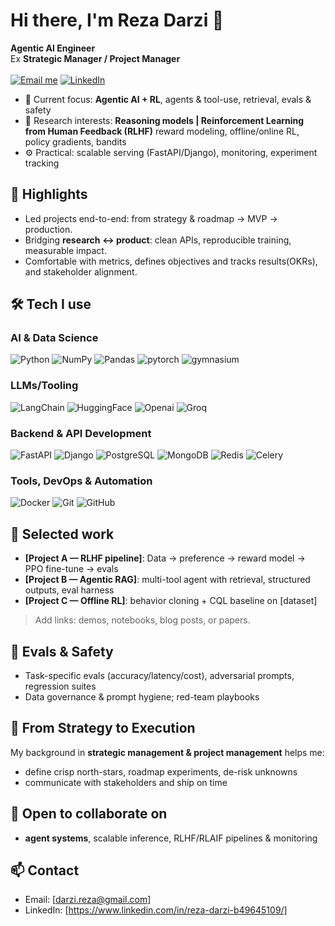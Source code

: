 # Hi there, I'm Reza Darzi 👋

**Agentic AI Engineer**  
Ex **Strategic Manager / Project Manager**<br><br>
[![Email me](https://img.shields.io/badge/Email-9a00a8?style=for-the-badge&logo=gmail&logoColor=white)](mailto:darzi.reza@gmail.com)
[![LinkedIn](https://img.shields.io/badge/LinkedIn-0A66C2?style=for-the-badge&logo=linkedin&logoColor=white)](https://www.linkedin.com/in/reza-darzi-b49645109/)


- 🔭 Current focus: **Agentic AI +‌ RL**, agents & tool-use, retrieval, evals & safety
- 🧠 Research interests: **Reasoning models | Reinforcement Learning from Human Feedback (RLHF)** reward modeling, offline/online RL, policy gradients, bandits
- ⚙️ Practical: scalable serving (FastAPI/Django), monitoring, experiment tracking

## 🔹 Highlights
- Led projects end-to-end: from strategy & roadmap → MVP → production.
- Bridging **research ↔ product**: clean APIs, reproducible training, measurable impact.
- Comfortable with metrics, defines objectives and tracks results(OKRs), and stakeholder alignment.

## 🛠️ Tech I use

### AI & Data Science
![Python](https://img.shields.io/badge/Python-3776ab?style=for-the-badge&logo=python&logoColor=white)
![NumPy](https://img.shields.io/badge/NumPy-013243?style=for-the-badge&logo=numpy&logoColor=white)
![Pandas](https://img.shields.io/badge/Pandas-130654?style=for-the-badge&logo=pandas&logoColor=white)
![pytorch](https://img.shields.io/badge/pytorch-de3412?style=for-the-badge&logo=pytorch&logoColor=white)
![gymnasium](https://img.shields.io/badge/gymnasium-ffffff?style=for-the-badge&logo=openai&logoColor=white)

### LLMs/Tooling
![LangChain](https://img.shields.io/badge/LangChain-1c3c3c?style=for-the-badge&logo=langchain&logoColor=white)
![HuggingFace](https://img.shields.io/badge/HuggingFace-fffecf?style=for-the-badge&logo=HuggingFace&logoColor=yellow)
![Openai](https://img.shields.io/badge/Openai-d9f4ff?style=for-the-badge&logo=openai&logoColor=black)
![Groq](https://img.shields.io/badge/groq-e67f2c?style=for-the-badge&logo=groq&logoColor=black)

### Backend & API Development
![FastAPI](https://img.shields.io/badge/FastAPI-009485?style=for-the-badge&logo=fastapi&logoColor=white)
![Django](https://img.shields.io/badge/django-0c4b33?style=for-the-badge&logo=django&logoColor=white)
![PostgreSQL](https://img.shields.io/badge/PostgreSQL-336791?style=for-the-badge&logo=postgresql&logoColor=white)
![MongoDB](https://img.shields.io/badge/MongoDB-00ba4e?style=for-the-badge&logo=mongodb&logoColor=white)
![Redis](https://img.shields.io/badge/Redis-ba0010?style=for-the-badge&logo=Redis&logoColor=white)
![Celery](https://img.shields.io/badge/Celery-32ba00?style=for-the-badge&logo=Celery&logoColor=white)

### Tools, DevOps & Automation
![Docker](https://img.shields.io/badge/Docker-2496ED?style=for-the-badge&logo=docker&logoColor=white)
![Git](https://img.shields.io/badge/Git-F05032?style=for-the-badge&logo=git&logoColor=white)
![GitHub](https://img.shields.io/badge/GitHub-181717?style=for-the-badge&logo=github&logoColor=white)

## 📌 Selected work
- **[Project A — RLHF pipeline]**: Data → preference → reward model → PPO fine-tune → evals  
- **[Project B — Agentic RAG]**: multi-tool agent with retrieval, structured outputs, eval harness  
- **[Project C — Offline RL]**: behavior cloning + CQL baseline on [dataset]

> Add links: demos, notebooks, blog posts, or papers.

## 🧪 Evals & Safety
- Task-specific evals (accuracy/latency/cost), adversarial prompts, regression suites  
- Data governance & prompt hygiene; red-team playbooks

## 🧭 From Strategy to Execution
My background in **strategic management & project management** helps me:  
- define crisp north-stars, roadmap experiments, de-risk unknowns  
- communicate with stakeholders and ship on time

## 🤝 Open to collaborate on
- **agent systems**, scalable inference, RLHF/RLAIF pipelines & monitoring

## 📫 Contact
- Email: [darzi.reza@gmail.com]  
- LinkedIn: [https://www.linkedin.com/in/reza-darzi-b49645109/]  

<!---
rzadrzi/rzadrzi is a ✨ special ✨ repository because its `README.md` (this file) appears on your GitHub profile.
You can click the Preview link to take a look at your changes.
--->

